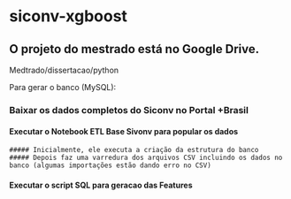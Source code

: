 # siconv-xgboost
## O projeto do mestrado está no Google Drive.
Medtrado/dissertacao/python

Para gerar o banco (MySQL):
### Baixar os dados completos do Siconv no Portal +Brasil
  #### Executar o Notebook ETL Base Sivonv para popular os dados
    ##### Inicialmente, ele executa a criação da estrutura do banco
    ##### Depois faz uma varredura dos arquivos CSV incluindo os dados no banco (algumas importações estão dando erro no CSV)
  #### Executar o script SQL para geracao das Features
